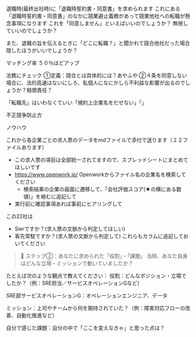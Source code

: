 

退職時(最終出社時)に「退職時誓約書・同意書」を求められます
これにある「退職時誓約書・同意書」のなかに競業避止義務があって競業他社への転職が懸念事項になります
これを「同意しません」といえばいいのでしょうか？
無視していいのでしょうか？ 

また、退職の旨を伝えるときに「どこに転職？」と聞かれて競合他社だった場合隠したほうがいいでしょうか？


マッチング率
５０％ほどアップ


法務にチェック
①定義：競合とは具体的には？あやふや
②４条を同意しない場合に、法的高速はないにしろ、私個人になにかしら不利益な影響が出るのでしょうか？賠償責任？

「転職先」はいわなくていい「規約上企業名をだせない」「」

不正競争防止方

ノウハウ


これから各企業ごとの求人票のデータをmdファイルで添付で送ります（２２ファイルあります）

* この求人票の項目は全部統一されてますので、スプレッドシートにまとめてほしいです
* https://www.openwork.jp/ Openworkからファイル名の企業名を検索してください
	* 検索結果の企業の画面に遷移して、「会社評価スコア(★の横にある数値)」を絡むに追記して
* 実行前に確認事項あれば事前にヒアリングして


この22社は
* Sierですか？(求人票の文脈から判定してほしい)
* 客先常駐ですか？(求人票の文脈から判定して)
これらもカラムに追記しておいてください


>🧭 ステップ②：あなたに求められた「役割」・「課題」
当時、あなた自身はどんな立場・ミッションで動いていましたか？
>
たとえば次のような観点で教えてください：
役割：どんなポジション・立場でしたか？（例：SRE担当／サービスオペレーションGなど）

SRE部サービスオペレーションG：オペレーションエンジニア、データ


ミッション：上司やチームから何を期待されていた？（例：障害対応フローの改善、自動化推進など）

自分で感じた課題：自分の中で「ここを変えなきゃ」と思った点は？
